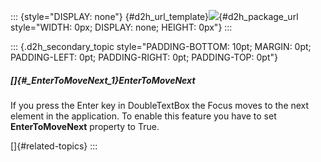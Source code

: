 ::: {style="DISPLAY: none"}
[](ms-xhelp:///?Id=d2h_url_template){#d2h_url_template}![](!package_url!){#d2h_package_url style="WIDTH: 0px; DISPLAY: none; HEIGHT: 0px"}
:::

::: {.d2h_secondary_topic style="PADDING-BOTTOM: 10pt; MARGIN: 0pt; PADDING-LEFT: 0pt; PADDING-RIGHT: 0pt; PADDING-TOP: 0pt"}
##### []{#_EnterToMoveNext_1}EnterToMoveNext

If you press the Enter key in DoubleTextBox the Focus moves to the next element in the application. To enable this feature you have to set **EnterToMoveNext** property to True.

[]{#related-topics}
:::
